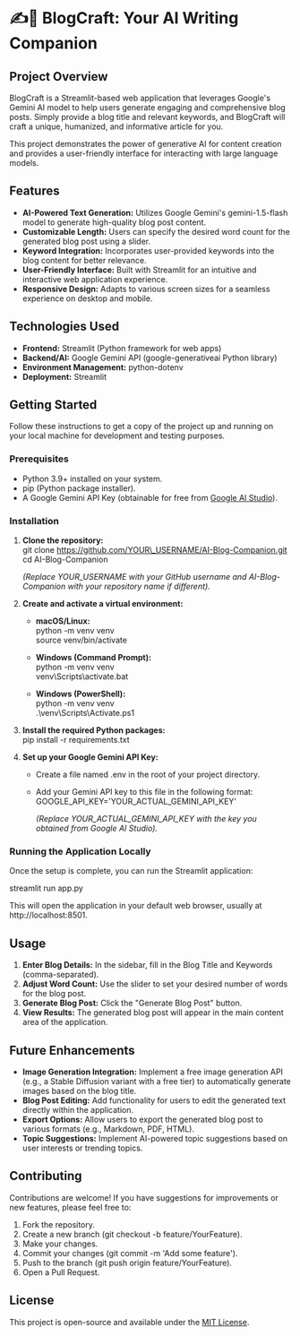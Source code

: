 # **✍🌝 BlogCraft: Your AI Writing Companion**

## **Project Overview**

BlogCraft is a Streamlit-based web application that leverages Google's Gemini AI model to help users generate engaging and comprehensive blog posts. Simply provide a blog title and relevant keywords, and BlogCraft will craft a unique, humanized, and informative article for you.

This project demonstrates the power of generative AI for content creation and provides a user-friendly interface for interacting with large language models.

## **Features**

* **AI-Powered Text Generation:** Utilizes Google Gemini's gemini-1.5-flash model to generate high-quality blog post content.  
* **Customizable Length:** Users can specify the desired word count for the generated blog post using a slider.  
* **Keyword Integration:** Incorporates user-provided keywords into the blog content for better relevance.  
* **User-Friendly Interface:** Built with Streamlit for an intuitive and interactive web application experience.  
* **Responsive Design:** Adapts to various screen sizes for a seamless experience on desktop and mobile.


## **Technologies Used**

* **Frontend:** Streamlit (Python framework for web apps)  
* **Backend/AI:** Google Gemini API (google-generativeai Python library)  
* **Environment Management:** python-dotenv  
* **Deployment:** Streamlit

## **Getting Started**

Follow these instructions to get a copy of the project up and running on your local machine for development and testing purposes.

### **Prerequisites**

* Python 3.9+ installed on your system.  
* pip (Python package installer).  
* A Google Gemini API Key (obtainable for free from [Google AI Studio](https://aistudio.google.com/app/apikey)).

### **Installation**

1. **Clone the repository:**  
   git clone https://github.com/YOUR\_USERNAME/AI-Blog-Companion.git  
   cd AI-Blog-Companion

   *(Replace YOUR\_USERNAME with your GitHub username and AI-Blog-Companion with your repository name if different).*  
2. **Create and activate a virtual environment:**  
   * **macOS/Linux:**  
     python \-m venv venv  
     source venv/bin/activate

   * **Windows (Command Prompt):**  
     python \-m venv venv  
     venv\\Scripts\\activate.bat

   * **Windows (PowerShell):**  
     python \-m venv venv  
     .\\venv\\Scripts\\Activate.ps1

3. **Install the required Python packages:**  
   pip install \-r requirements.txt

4. **Set up your Google Gemini API Key:**  
   * Create a file named .env in the root of your project directory.  
   * Add your Gemini API key to this file in the following format:  
     GOOGLE\_API\_KEY='YOUR\_ACTUAL\_GEMINI\_API\_KEY'

     *(Replace YOUR\_ACTUAL\_GEMINI\_API\_KEY with the key you obtained from Google AI Studio).*

### **Running the Application Locally**

Once the setup is complete, you can run the Streamlit application:

streamlit run app.py

This will open the application in your default web browser, usually at http://localhost:8501.

## **Usage**

1. **Enter Blog Details:** In the sidebar, fill in the Blog Title and Keywords (comma-separated).  
2. **Adjust Word Count:** Use the slider to set your desired number of words for the blog post.  
3. **Generate Blog Post:** Click the "Generate Blog Post" button.  
4. **View Results:** The generated blog post will appear in the main content area of the application.

## **Future Enhancements**

* **Image Generation Integration:** Implement a free image generation API (e.g., a Stable Diffusion variant with a free tier) to automatically generate images based on the blog title.  
* **Blog Post Editing:** Add functionality for users to edit the generated text directly within the application.  
* **Export Options:** Allow users to export the generated blog post to various formats (e.g., Markdown, PDF, HTML).  
* **Topic Suggestions:** Implement AI-powered topic suggestions based on user interests or trending topics.

## **Contributing**

Contributions are welcome\! If you have suggestions for improvements or new features, please feel free to:

1. Fork the repository.  
2. Create a new branch (git checkout \-b feature/YourFeature).  
3. Make your changes.  
4. Commit your changes (git commit \-m 'Add some feature').  
5. Push to the branch (git push origin feature/YourFeature).  
6. Open a Pull Request.

## **License**

This project is open-source and available under the [MIT License](https://opensource.org/licenses/MIT).
